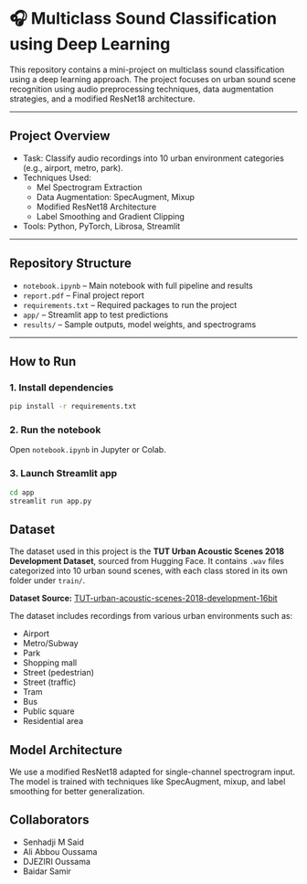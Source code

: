 ﻿# 🎧 Multiclass Sound Classification using Deep Learning

This repository contains a mini-project on multiclass sound classification using a deep learning approach. The project focuses on urban sound scene recognition using audio preprocessing techniques, data augmentation strategies, and a modified ResNet18 architecture.

---

## Project Overview

- Task: Classify audio recordings into 10 urban environment categories (e.g., airport, metro, park).
- Techniques Used:
  - Mel Spectrogram Extraction
  - Data Augmentation: SpecAugment, Mixup
  - Modified ResNet18 Architecture
  - Label Smoothing and Gradient Clipping
- Tools: Python, PyTorch, Librosa, Streamlit

---

## Repository Structure

- `notebook.ipynb` – Main notebook with full pipeline and results
- `report.pdf` – Final project report
- `requirements.txt` – Required packages to run the project
- `app/` – Streamlit app to test predictions
- `results/` – Sample outputs, model weights, and spectrograms

---

## How to Run

### 1. Install dependencies

```bash
pip install -r requirements.txt
```

### 2. Run the notebook

Open `notebook.ipynb` in Jupyter or Colab.

### 3. Launch Streamlit app

```bash
cd app
streamlit run app.py
```

## Dataset

The dataset used in this project is the **TUT Urban Acoustic Scenes 2018 Development Dataset**, sourced from Hugging Face. It contains `.wav` files categorized into 10 urban sound scenes, with each class stored in its own folder under `train/`.

**Dataset Source:** [TUT-urban-acoustic-scenes-2018-development-16bit](https://huggingface.co/datasets/wetdog/TUT-urban-acoustic-scenes-2018-development-16bit)

The dataset includes recordings from various urban environments such as:

- Airport
- Metro/Subway
- Park
- Shopping mall
- Street (pedestrian)
- Street (traffic)
- Tram
- Bus
- Public square
- Residential area

## Model Architecture

We use a modified ResNet18 adapted for single-channel spectrogram input. The model is trained with techniques like SpecAugment, mixup, and label smoothing for better generalization.

## Collaborators

- Senhadji M Said
- Ali Abbou Oussama
- DJEZIRI Oussama
- Baidar Samir
